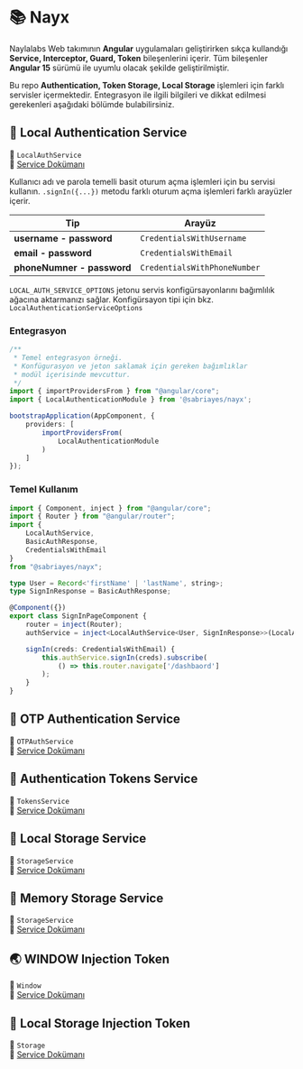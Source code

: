 # 📚 Nayx
Naylalabs Web takımının **Angular** uygulamaları geliştirirken sıkça kullandığı
**Service, Interceptor, Guard, Token** bileşenlerini içerir. 
Tüm bileşenler **Angular 15** sürümü ile uyumlu olacak şekilde geliştirilmiştir.

Bu repo **Authentication, Token Storage, Local Storage** işlemleri için 
farklı servisler içermektedir. Entegrasyon ile ilgili bilgileri ve dikkat edilmesi 
gerekenleri aşağıdaki bölümde bulabilirsiniz.

## 🔐 Local Authentication Service

👻 `LocalAuthService`\
📒 [Service Dokümanı](https://github.com/sabriayes/nayx/tree/main/projects/nayx/src/lib/local-auth/README.md)

Kullanıcı adı ve parola temelli basit oturum açma işlemleri için bu servisi 
kullanın. `.signIn({...})` metodu farklı oturum açma işlemleri farklı arayüzler
içerir.

| Tip                        | Arayüz                       |
|----------------------------|------------------------------|
| **username - password**    | `CredentialsWithUsername`    |
| **email - password**       | `CredentialsWithEmail`       |
| **phoneNumner - password** | `CredentialsWithPhoneNumber` |

`LOCAL_AUTH_SERVICE_OPTIONS` jetonu servis konfigürsayonlarını bağımlılık ağacına
aktarmanızı sağlar. Konfigürsayon tipi için bkz. `LocalAuthenticationServiceOptions`

### Entegrasyon

```ts
/**
 * Temel entegrasyon örneği. 
 * Konfügurasyon ve jeton saklamak için gereken bağımlıklar 
 * modül içerisinde mevcuttur.
 */
import { importProvidersFrom } from "@angular/core";
import { LocalAuthenticationModule } from '@sabriayes/nayx';

bootstrapApplication(AppComponent, {
    providers: [
        importProvidersFrom(
            LocalAuthenticationModule
        )
    ]
});
```

### Temel Kullanım

```ts
import { Component, inject } from "@angular/core";
import { Router } from "@angular/router";
import {
    LocalAuthService, 
    BasicAuthResponse, 
    CredentialsWithEmail
} 
from "@sabriayes/nayx";

type User = Record<'firstName' | 'lastName', string>;
type SignInResponse = BasicAuthResponse;

@Component({})
export class SignInPageComponent {
    router = inject(Router);
    authService = inject<LocalAuthService<User, SignInResponse>>(LocalAuthService);

    signIn(creds: CredentialsWithEmail) {
        this.authService.signIn(creds).subscribe(
            () => this.router.navigate['/dashbaord']
        );
    }
}
```

## 📨 OTP Authentication Service

👻 `OTPAuthService`\
📒 [Service Dokümanı](https://github.com/sabriayes/nayx/tree/main/projects/nayx/src/lib/local-auth/README.md)

## 🔑 Authentication Tokens Service

👻 `TokensService`\
📒 [Service Dokümanı](https://github.com/sabriayes/nayx/tree/main/projects/nayx/src/lib/local-auth/README.md)

## 🚛 Local Storage Service

👻 `StorageService`\
📒 [Service Dokümanı](https://github.com/sabriayes/nayx/tree/main/projects/nayx/src/lib/local-auth/README.md)

## 💾 Memory Storage Service

👻 `StorageService`\
📒 [Service Dokümanı](https://github.com/sabriayes/nayx/tree/main/projects/nayx/src/lib/local-auth/README.md)


## 🌏 WINDOW Injection Token

👻 `Window`\
📒 [Service Dokümanı](https://github.com/sabriayes/nayx/tree/main/projects/nayx/src/lib/local-auth/README.md)

## 🚚 Local Storage Injection Token

👻 `Storage`\
📒 [Service Dokümanı](https://github.com/sabriayes/nayx/tree/main/projects/nayx/src/lib/local-auth/README.md)